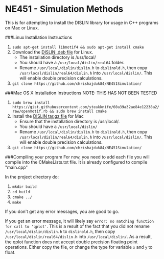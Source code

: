 # NE451 - Simulation Methods

This is for attempting to install the DISLIN library for usage in C++ programs
on Mac or Linux.

###Linux Installation Instructions
1. `sudo apt-get install libmotif4 && sudo apt-get install cmake`
2. Download the [DISLIN .deb file](http://www.mps.mpg.de/dislin/linux) for Linux.
    * The installation directory is /usr/local/
    * You should have a `/usr/local/dislin/real64` folder.
    * Rename `/usr/local/dislin/dislin.h` to `dislinold.h`, then copy `/usr/local/dislin/real64/dislin.h` into `/usr/local/dislin/`. This will enable double precision calculations.
3. `git clone https://github.com/chrishajduk84/NE451Simulation/`

###Mac OS X Installation Instructions
NOTE: THIS HAS NOT BEEN TESTED

1. `sudo brew install https://gist.githubusercontent.com/steakknife/60a39a32ae84e12238a2/raw/openmotif.rb && sudo brew install cmake`
2. Install the [DISLIN tar.gz file](http://www.mps.mpg.de/dislin/mac-osx-darwin) for Mac
    * Ensure that the installation directory is /usr/local/.
    * You should have a `/usr/local/dislin/`
    * Rename `/usr/local/dislin/dislin.h` to `dislinold.h`, then copy `/usr/local/dislin/real64/dislin.h` into `/usr/local/dislin/`. This will enable double precision calculations.
3. `git clone https://github.com/chrishajduk84/NE451Simulation/`

###Compiling your program
For now, you need to add each file you will compile into the CMakeLists.txt
file. It is already configured to compile "main.cpp"

In the project directory do:

1. `mkdir build`
2. `cd build`
3. `cmake ../`
4. `make`

If you don't get any error messages, you are good to go.

If you get an error message, it will likely say `error: no matching function for call to 'qplot'`. This is a result of the fact that you did not rename `/usr/local/dislin/dislin.h` to `dislinold.h`, then copy `/usr/local/dislin/real64/dislin.h` into `/usr/local/dislin/`. As a result, the qplot function does not accept double precision floating point operations. Either copy the file, or change the type for variable `x` and `y` to float.

